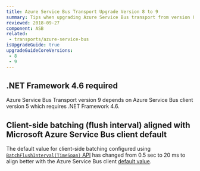 ```yaml
---
title: Azure Service Bus Transport Upgrade Version 8 to 9
summary: Tips when upgrading Azure Service Bus transport from version 8 to 9.
reviewed: 2018-09-27
component: ASB
related:
 - transports/azure-service-bus
isUpgradeGuide: true
upgradeGuideCoreVersions:
 - 8
 - 9
---
```



## .NET Framework 4.6 required

Azure Service Bus Transport version 9 depends on Azure Service Bus client version 5 which requires .NET Framework 4.6.


## Client-side batching (flush interval) aligned with Microsoft Azure Service Bus client default

The default value for client-side batching configured using [`BatchFlushInterval(TimeSpan)` API](/transports/azure-service-bus/legacy/configuration/full.md#controlling-connectivity-messaging-factories) has changed from 0.5 sec to 20 ms to align better with the Azure Service Bus client [default value](https://docs.microsoft.com/en-us/dotnet/api/microsoft.servicebus.messaging.messagesender.batchflushinterval).
